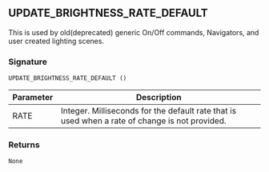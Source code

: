 ## UPDATE\_BRIGHTNESS\_RATE\_DEFAULT

This is used by old(deprecated) generic On/Off commands, Navigators, and user created lighting scenes.

### Signature

`UPDATE_BRIGHTNESS_RATE_DEFAULT ()`

| Parameter | Description |
| --- | --- |
| RATE | Integer. Milliseconds for the default rate that is used when a rate of change is not provided. |

### Returns

`None`
